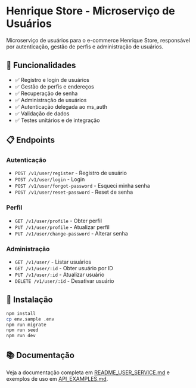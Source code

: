 # Henrique Store - Microserviço de Usuários

Microserviço de usuários para o e-commerce Henrique Store, responsável por autenticação, gestão de perfis e administração de usuários.

## 🚀 Funcionalidades

- ✅ Registro e login de usuários
- ✅ Gestão de perfis e endereços
- ✅ Recuperação de senha
- ✅ Administração de usuários
- ✅ Autenticação delegada ao ms_auth
- ✅ Validação de dados
- ✅ Testes unitários e de integração

## 📋 Endpoints

### Autenticação
- `POST /v1/user/register` - Registro de usuário
- `POST /v1/user/login` - Login
- `POST /v1/user/forgot-password` - Esqueci minha senha
- `POST /v1/user/reset-password` - Reset de senha

### Perfil
- `GET /v1/user/profile` - Obter perfil
- `PUT /v1/user/profile` - Atualizar perfil
- `PUT /v1/user/change-password` - Alterar senha

### Administração
- `GET /v1/user/` - Listar usuários
- `GET /v1/user/:id` - Obter usuário por ID
- `PUT /v1/user/:id` - Atualizar usuário
- `DELETE /v1/user/:id` - Desativar usuário

## 🔧 Instalação

```bash
npm install
cp env.sample .env
npm run migrate
npm run seed
npm run dev
```

## 📚 Documentação

Veja a documentação completa em [README_USER_SERVICE.md](README_USER_SERVICE.md) e exemplos de uso em [API_EXAMPLES.md](API_EXAMPLES.md).